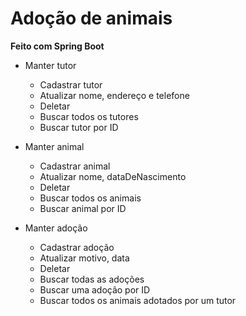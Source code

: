 # Adoção de animais
**Feito com Spring Boot**

* Manter tutor
  * Cadastrar tutor
  * Atualizar nome, endereço e telefone
  * Deletar
  * Buscar todos os tutores
  * Buscar tutor por ID

* Manter animal
  * Cadastrar animal
  * Atualizar nome, dataDeNascimento
  * Deletar
  * Buscar todos os animais
  * Buscar animal por ID

* Manter adoção
  * Cadastrar adoção
  * Atualizar motivo, data
  * Deletar
  * Buscar todas as adoções
  * Buscar uma adoção por ID
  * Buscar todos os animais adotados 
  por um tutor

